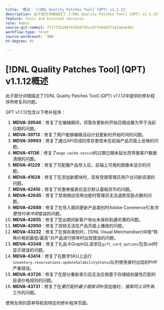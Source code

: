 ```yaml
---
title: '概述： [!DNL Quality Patches Tool] (QPT) v1.1.12'
description: 此子部分详细描述了 [!DNL Quality Patches Tool] (QPT) v1.1.12中提供的修补程序所修复的问题。
feature: Tools and External Services
role: Admin
source-git-commit: 7f17f1b286f635b8f65ac877e9de5f1d1a6a6461
workflow-type: tm+mt
source-wordcount: '366'
ht-degree: 0%

---
```


# [!DNL Quality Patches Tool] (QPT) v1.1.12概述

此子部分详细描述了[!DNL Quality Patches Tool] (QPT) v1.1.12中提供的修补程序所修复的问题。

QPT v1.1.12包含以下修补程序：

1. **MDVA-39546**：修复了在编辑期间，将暂存更新的开始日期设置为早于当前日期的问题。
1. **MDVA-39713**：修复了用户能够编辑活动计划更新的开始时间的问题。
1. **MDVA-39993**：修复了通过API完成的库存更改未在前端产品页面上反映的问题。
1. **MDVA-41136**：修复了`mage-cache-sessid`的过期日期未延长而导致客户数据清理的问题。
1. **MDVA-41229**：修复了可配置产品导入后，前端上可用的图像未显示的问题。
1. **MDVA-41628**：修复了在添加新模块时，现有受限管理员用户访问新资源的问题。
1. **MDVA-42410**：修复了优惠券报表仅显示默认基础货币的问题。
1. **MDVA-42645**：修复了禁用商店信用功能时管理员无法退款奖励点数的问题。
1. **MDVA-42689**：修复了在导入期间更新产品类别时Adobe Commerce引发&#x200B;*完整性约束冲突*&#x200B;错误的问题。
1. **MDVA-42855**：修复了签出期间新客户地址未保存到通讯簿的问题。
1. **MDVA-42950**：修复了视频无法在产品页面上播放的问题。
1. **MDVA-43232**：修复了在保存类别时，[!DNL Visual Merchandiser]中按“特殊价格到最低/最高”对产品进行排序时出现错误的问题。
1. **MDVA-43348**：修复了礼品卡GraphQL请求在`gift_card_options`包含&#x200B;*uid*&#x200B;时显示错误的问题。
1. **MDVA-43414**：修复了在数字SKU上运行`inventory.reservations.updateSalabilityStatus`队列使用者时出现的PHP严重错误。
1. **MDVA-43726**：修复了在部分重新索引后无法应用基于存储级别属性匹配的目录价格规则的问题。
1. **MDVA-43731**：修复了在&#x200B;*要匹配的最少搜索词*&#x200B;中添加值时，*搜索同义词*&#x200B;不再工作的问题。

使用左侧的菜单导航到特定的修补程序页面。
